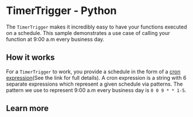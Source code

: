 # TimerTrigger - Python

The `TimerTrigger` makes it incredibly easy to have your functions executed on a schedule. This sample demonstrates a use case of calling your function at 9:00 a.m every business day.

## How it works

For a `TimerTrigger` to work, you provide a schedule in the form of a [cron expression](https://en.wikipedia.org/wiki/Cron#CRON_expression)(See the link for full details). A cron expression is a string with 6 separate expressions which represent a given schedule via patterns. The pattern we use to represent 9:00 a.m every business day is `0 0 9 * * 1-5`. 

## Learn more
